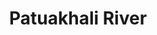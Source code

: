 ---
title: "Patuakhali River"
title_bn: "পটুয়াখালী নদী"
description: "This river generated from Nohaliya river at Sadar Upazilla of Patuakhali that falls into Payra river.
Length of this river is 6 km. Width is 300 meters. Depth of this river is 6 meters. Size of catchment area is 30 sq. km.
Generally, this is flood prone river. Due to that reason dam was built both side of the river which length is 6 km."
---